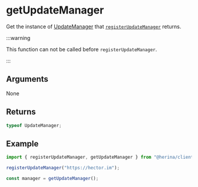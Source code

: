 # getUpdateManager

Get the instance of [UpdateManager](/guide/packages/client/updateManager/introduction.html) that [`registerUpdateManager`](/guide/packages/client/registerUpdateManager.html) returns.

:::warning

This function can not be called before `registerUpdateManager`.

:::

## Arguments

None

## Returns

```typescript
typeof UpdateManager;
```

## Example

```typescript
import { registerUpdateManager, getUpdateManager } from "@herina/client";

registerUpdateManager("https://hector.im");

const manager = getUpdateManager();
```
